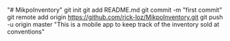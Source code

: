 "# MikpoInventory"  git init git add README.md git commit -m "first commit" git remote add origin https://github.com/rick-loz/MikpoInventory.git git push -u origin master
"This is a mobile app to keep track of the inventory sold at conventions" 
